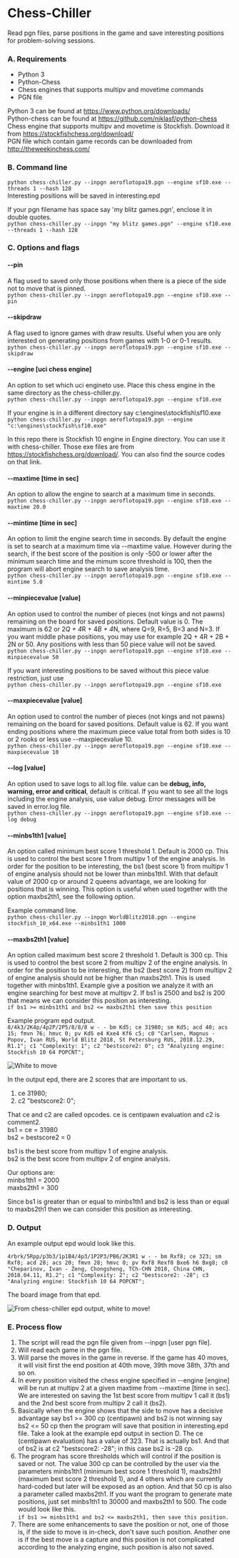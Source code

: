 # Chess-Chiller
Read pgn files, parse positions in the game and save interesting positions for problem-solving sessions.

### A. Requirements
* Python 3 
* Python-Chess 
* Chess engines that supports multipv and movetime commands 
* PGN file

Python 3 can be found at https://www.python.org/downloads/ \
Python-chess can be found at https://github.com/niklasf/python-chess \
Chess engine that supports multipv and movetime is Stockfish. Download it from https://stockfishchess.org/download/ \
PGN file which contain game records can be downloaded from http://theweekinchess.com/

### B. Command line
`python chess-chiller.py --inpgn aeroflotopa19.pgn --engine sf10.exe --threads 1 --hash 128`\
Interesting positions will be saved in interesting.epd

If your pgn filename has space say 'my blitz games.pgn', enclose it in double quotes.\
`python chess-chiller.py --inpgn "my blitz games.pgn" --engine sf10.exe --threads 1 --hash 128`

### C. Options and flags
#### --pin
A flag used to saved only those positions when there is a piece of the side not to move that is pinned.\
`python chess-chiller.py --inpgn aeroflotopa19.pgn --engine sf10.exe --pin`

#### --skipdraw
A flag used to ignore games with draw results. Useful when you are only interested on generating positions from games with 1-0 or 0-1 results.\
`python chess-chiller.py --inpgn aeroflotopa19.pgn --engine sf10.exe --skipdraw`

#### --engine [uci chess engine]
An option to set which uci engineto use. Place this chess engine in the same directory as the chess-chiller.py.\
`python chess-chiller.py --inpgn aeroflotopa19.pgn --engine sf10.exe`

If your engine is in a different directory say c:\engines\stockfish\sf10.exe\
`python chess-chiller.py --inpgn aeroflotopa19.pgn --engine "c:\engines\stockfish\sf10.exe"`

In this repo there is Stockfish 10 engine in Engine directory. You can use it with chess-chiller. Those exe files are from https://stockfishchess.org/download/. You can also find the source codes on that link.

#### --maxtime [time in sec]
An option to allow the engine to search at a maximum time in seconds.\
`python chess-chiller.py --inpgn aeroflotopa19.pgn --engine sf10.exe --maxtime 20.0`

#### --mintime [time in sec]
An option to limit the engine search time in seconds. By default the engine is set to search at a maximum time via --maxtime value. However during the search, if the best score of the position is only -500 or lower after the minimum search time and the mimum score threshold is 100, then the program will abort engine search to save analysis time.\
`python chess-chiller.py --inpgn aeroflotopa19.pgn --engine sf10.exe --mintime 5.0`

#### --minpiecevalue [value]
An option used to control the number of pieces (not kings and not pawns) remaining on the board for saved positions. Default value is 0. The maximum is 62 or 2*Q + 4*R + 4*B + 4*N, where Q=9, R=5, B=3 and N=3. If you want middle phase positions, you may use for example 2Q + 4R + 2B + 2N or 50. Any positions with less than 50 piece value will not be saved.\
`python chess-chiller.py --inpgn aeroflotopa19.pgn --engine sf10.exe --minpiecevalue 50`

If you want interesting positions to be saved without this piece value restriction, just use\
`python chess-chiller.py --inpgn aeroflotopa19.pgn --engine sf10.exe`

#### --maxpiecevalue [value]
An option used to control the number of pieces (not kings and not pawns) remaining on the board for saved positions. Default value is 62. If you want ending positions where the maximum piece value total from both sides is 10 or 2 rooks or less use --maxpiecevalue 10.\
`python chess-chiller.py --inpgn aeroflotopa19.pgn --engine sf10.exe --maxpiecevalue 10`

#### --log [value]
An option used to save logs to all.log file. value can be **debug, info, warning, error and critical**, default is critical. If you want to see all the logs including the engine analysis, use value debug. Error messages will be saved in error.log file.\
`python chess-chiller.py --inpgn aeroflotopa19.pgn --engine sf10.exe --log debug`

#### --minbs1th1 [value]
An option called minimum best score 1 threshold 1. Default is 2000 cp. This is used to control the best score 1 from multipv 1 of the engine analysis. In order for the position to be interesting, the bs1 (best score 1) from multipv 1 of engine analysis should not be lower than minbs1th1. With that default value of 2000 cp or around 2 queens advantage, we are looking for positions that is winning. This option is useful when used together with the option maxbs2th1, see the following option.

Example command line.\
`python chess-chiller.py --inpgn WorldBlitz2018.pgn --engine stockfish_10_x64.exe --minbs1th1 1000`

#### --maxbs2th1 [value]
An option called maximum best score 2 threshold 1. Default is 300 cp. This is used to control the best score 2 from multipv 2 of the engine analysis. In order for the position to be interesting, the bs2 (best score 2) from multipv 2 of engine analysis should not be higher than maxbs2th1. This is used together with minbs1th1. Example give a position we analyze it with an engine searching for best move at multipv 2. If bs1 is 2500 and bs2 is 200 that means we can consider this position as interesting.\
`if bs1 >= minbs1th1 and bs2 <= maxbs2th1 then save this position`

Example program epd output.\
`8/4k3/2K4p/4p2P/2P5/8/8/8 w - - bm Kd5; ce 31980; sm Kd5; acd 40; acs 15; fmvn 76; hmvc 0; pv Kd5 e4 Kxe4 Kf6 c5; c0 "Carlsen, Magnus - Popov, Ivan RUS, World Blitz 2018, St Petersburg RUS, 2018.12.29, R1.1"; c1 "Complexity: 1"; c2 "bestscore2: 0"; c3 "Analyzing engine: Stockfish 10 64 POPCNT";`

![](https://i.imgur.com/vSbXpVU.png "White to move")

In the output epd, there are 2 scores that are important to us.
1. ce 31980;
2. c2 "bestscore2: 0";

That ce and c2 are called opcodes. ce is centipawn evaluation and c2 is comment2.\
bs1 = ce = 31980\
bs2 = bestscore2 = 0

bs1 is the best score from multipv 1 of engine analysis.\
bs2 is the best score from multipv 2 of engine analysis.

Our options are:\
minbs1th1 = 2000\
maxbs2th1 = 300

Since bs1 is greater than or equal to minbs1th1 and bs2 is less than or equal to maxbs2th1 then we can consider this position as interesting.

### D. Output
An example output epd would look like this.

`4rbrk/5Rpp/p3b3/1p1B4/4p3/1P2P3/PB6/2K3R1 w - - bm Rxf8; ce 323; sm Rxf8; acd 28; acs 20; fmvn 28; hmvc 0; pv Rxf8 Rexf8 Bxe6 h6 Bxg8; c0 "Cheparinov, Ivan - Zeng, Chongsheng, TCh-CHN 2018, China CHN, 2018.04.11, R1.2"; c1 "Complexity: 2"; c2 "bestscore2: -28"; c3 "Analyzing engine: Stockfish 10 64 POPCNT";`

The board image from that epd.

![](https://i.imgur.com/0x41SJp.png "From chess-chiller epd output, white to move!")

### E. Process flow
1. The script will read the pgn file given from --inpgn [user pgn file].
2. Will read each game in the pgn file.
3. Will parse the moves in the game in reverse. If the game has 40 moves, it will visit first the end position at 40th move, 39th move 38th, 37th and so on.
4. In every position visited the chess engine specified in --engine [engine] will be run at multipv 2 at a given maxtime from --maxtime [time in sec]. We are interested on saving the 1st best score from multipv 1 call it (bs1) and the 2nd best score from multipv 2 call it (bs2).
5. Basically when the engine shows that the side to move has a decisive advantage say bs1 >= 300 cp (centipawn) and bs2 is not winning say bs2 <= 50 cp then the program will save that position in interesting.epd file. Take a look at the example epd output in section D. The ce (centipawn evaluation) has a value of 323. That is actually bs1. And that of bs2 is at c2 "bestscore2: -28"; in this case bs2 is -28 cp.
6. The program has score thresholds which will control if the position is saved or not. The value 300 cp can be controlled by the user via the parameters minbs1th1 (minimum best score 1 threshold 1), maxbs2th1 (maximum best score 2 threshold 1), and 4 others which are currently hard-coded but later will be exposed as an option. And that 50 cp is also a parameter called maxbs2th1. If you want the program to generate mate positions, just set minbs1th1 to 30000 and maxbs2th1 to 500. The code would look like this.\
`if bs1 >= minbs1th1 and bs2 <= maxbs2th1, then save this position.`
7. There are some enhancements to save the position or not, one of those is, if the side to move is in-check, don't save such position. Another one is if the best move is a capture and this position is not complicated according to the analyzing engine, such position is also not saved.

